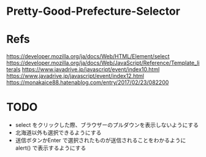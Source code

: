 # Pretty-Good-Prefecture-Selector

# Refs

https://developer.mozilla.org/ja/docs/Web/HTML/Element/select
https://developer.mozilla.org/ja/docs/Web/JavaScript/Reference/Template_literals
https://www.javadrive.jp/javascript/event/index10.html
https://www.javadrive.jp/javascript/event/index12.html
https://monakaice88.hatenablog.com/entry/2017/02/23/082200

# TODO

- select をクリックした際、ブラウザーのプルダウンを表示しないようにする
- 北海道以外も選択できるようにする
- 送信ボタンかEnter で選択されたものが送信されることをわかるようにalert() で表示するようにする

